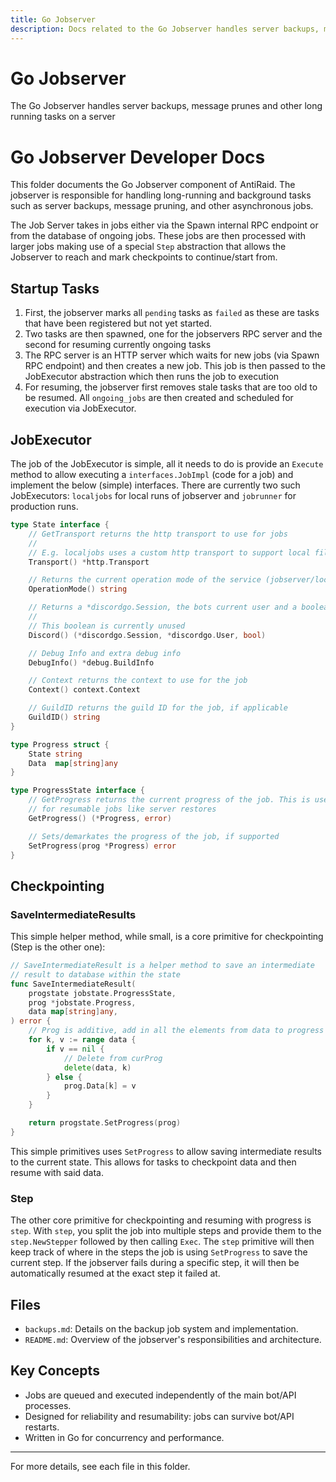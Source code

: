 ```yaml
---
title: Go Jobserver
description: Docs related to the Go Jobserver handles server backups, message prunes and other long running tasks on a server
---
```


# Go Jobserver

The Go Jobserver handles server backups, message prunes and other long running tasks on a server

# Go Jobserver Developer Docs

This folder documents the Go Jobserver component of AntiRaid. The jobserver is responsible for handling long-running and background tasks such as server backups, message pruning, and other asynchronous jobs.

The Job Server takes in jobs either via the Spawn internal RPC endpoint or from the database of ongoing jobs. These jobs are then processed with larger jobs making use of a special `Step` abstraction that allows the Jobserver to reach and mark checkpoints to continue/start from.

## Startup Tasks

1. First, the jobserver marks all `pending` tasks as `failed` as these are tasks that have been registered but not yet started.
2. Two tasks are then spawned, one for the jobservers RPC server and the second for resuming currently ongoing tasks
3. The RPC server is an HTTP server which waits for new jobs (via Spawn RPC endpoint) and then creates a new job. This job is then passed to the JobExecutor abstraction which then runs the job to execution
4. For resuming, the jobserver first removes stale tasks that are too old to be resumed. All `ongoing_jobs` are then created and scheduled for execution via JobExecutor.

## JobExecutor

The job of the JobExecutor is simple, all it needs to do is provide an `Execute` method to allow executing a `interfaces.JobImpl` (code for a job) and implement the below (simple) interfaces. There are currently two such JobExecutors: `localjobs` for local runs of jobserver and `jobrunner` for production runs.

```go
type State interface {
	// GetTransport returns the http transport to use for jobs
	//
	// E.g. localjobs uses a custom http transport to support local files via the file:// scheme
	Transport() *http.Transport

	// Returns the current operation mode of the service (jobserver/localjob etc.). Similar to webserver/state.CurrentOperationMode
	OperationMode() string

	// Returns a *discordgo.Session, the bots current user and a boolean indicating whether or not the gateway is available
	//
	// This boolean is currently unused
	Discord() (*discordgo.Session, *discordgo.User, bool)

	// Debug Info and extra debug info
	DebugInfo() *debug.BuildInfo

	// Context returns the context to use for the job
	Context() context.Context

	// GuildID returns the guild ID for the job, if applicable
	GuildID() string
}

type Progress struct {
	State string
	Data  map[string]any
}

type ProgressState interface {
	// GetProgress returns the current progress of the job. This is useful
	// for resumable jobs like server restores
	GetProgress() (*Progress, error)

	// Sets/demarkates the progress of the job, if supported
	SetProgress(prog *Progress) error
}
```

## Checkpointing

### SaveIntermediateResults

This simple helper method, while small, is a core primitive for checkpointing (Step is the other one):

```go
// SaveIntermediateResult is a helper method to save an intermediate
// result to database within the state
func SaveIntermediateResult(
	progstate jobstate.ProgressState,
	prog *jobstate.Progress,
	data map[string]any,
) error {
	// Prog is additive, add in all the elements from data to progress
	for k, v := range data {
		if v == nil {
			// Delete from curProg
			delete(data, k)
		} else {
			prog.Data[k] = v
		}
	}

	return progstate.SetProgress(prog)
}
```

This simple primitives uses `SetProgress` to allow saving intermediate results to the current state. This allows for tasks to checkpoint data and then resume with said data.

### Step

The other core primitive for checkpointing and resuming with progress is `step`. With `step`, you split the job into multiple steps and provide them to the `step.NewStepper` followed by then calling `Exec`. The `step` primitive will then keep track of where in the steps the job is using `SetProgress` to save the current step. If the jobserver fails during a specific step, it will then be automatically resumed at the exact step it failed at.

## Files

- `backups.md`: Details on the backup job system and implementation.
- `README.md`: Overview of the jobserver's responsibilities and architecture.

## Key Concepts

- Jobs are queued and executed independently of the main bot/API processes.
- Designed for reliability and resumability: jobs can survive bot/API restarts.
- Written in Go for concurrency and performance.

---

For more details, see each file in this folder.
